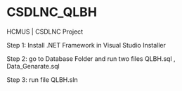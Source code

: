 # CSDLNC_QLBH
HCMUS | CSDLNC Project

Step 1: Install .NET Framework in Visual Studio Installer

Step 2: go to Database Folder and run two files QLBH.sql , Data_Genarate.sql

Step 3: run file QLBH.sln

